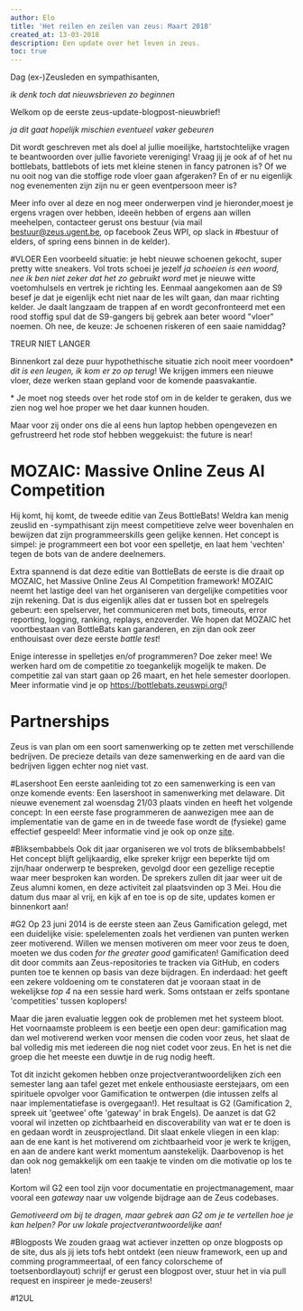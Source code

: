 ```yaml
---
author: Elo
title: 'Het reilen en zeilen van zeus: Maart 2018'
created_at: 13-03-2018
description: Een update over het leven in zeus.
toc: true
---
```


Dag (ex-)Zeusleden en sympathisanten,

_ik denk toch dat nieuwsbrieven zo beginnen_

Welkom op de eerste zeus-update-blogpost-nieuwbrief!

_ja dit gaat hopelijk mischien eventueel vaker gebeuren_

Dit wordt geschreven met als doel al jullie moeilijke, hartstochtelijke vragen te beantwoorden over jullie favoriete vereniging!
Vraag jij je ook af of het nu bottlebats, battlebots of iets met kleine stenen in fancy patronen is?
Of we nu ooit nog van die stoffige rode vloer gaan afgeraken?
En of er nu eigenlijk nog evenementen zijn zijn nu er geen eventpersoon meer is?

Meer info over al deze en nog meer onderwerpen vind je hieronder,moest je ergens vragen over hebben, 
ideeën hebben of ergens aan willen meehelpen, contacteer gerust ons bestuur
(via mail <bestuur@zeus.ugent.be>, op facebook Zeus WPI, op slack in #bestuur of elders, of spring eens binnen in de kelder).

#VLOER
Een voorbeeld situatie: je hebt nieuwe schoenen gekocht, super pretty witte sneakers.
Vol trots schoei je jezelf _ja schoeien is een woord, nee ik ben niet zeker dat het zo gebruikt word_ met je nieuwe witte voetomhulsels en vertrek je richting les.
Eenmaal aangekomen aan de S9 besef je dat je eigenlijk echt niet naar de les wilt gaan, dan maar richting kelder.
Je daalt langzaam de trappen af en wordt geconfronteerd met een rood stoffig spul dat de S9-gangers bij gebrek aan beter woord "vloer" noemen.
Oh nee, de keuze: Je schoenen riskeren of een saaie namiddag?

TREUR NIET LANGER

Binnenkort zal deze puur hypothethische situatie zich nooit meer voordoen\* _dit is een leugen, ik kom er zo op terug_!
We krijgen immers een nieuwe vloer, deze werken staan gepland voor de komende paasvakantie.

\* Je moet nog steeds over het rode stof om in de kelder te geraken, dus we zien nog wel hoe proper we het daar kunnen houden.

Maar voor zij onder ons die al eens hun laptop hebben opengevezen en gefrustreerd het rode stof hebben weggekuist: the future is near!

# MOZAIC: Massive Online Zeus AI Competition
Hij komt, hij komt, de tweede editie van Zeus BottleBats! Weldra kan menig
zeuslid en -sympathisant zijn meest competitieve zelve weer bovenhalen
en bewijzen dat zijn programmeerskills geen gelijke kennen.
Het concept is simpel: je programmeert een bot voor een spelletje, en laat
hem 'vechten' tegen de bots van de andere deelnemers. 

Extra spannend is dat deze editie van BottleBats de eerste is die draait
op MOZAIC, het Massive Online Zeus AI Competition framework!
MOZAIC neemt het lastige deel van het organiseren van dergelijke
competities voor zijn rekening. Dat is dus eigenlijk alles dat er tussen
bot en spelregels gebeurt: een spelserver, het communiceren met bots,
timeouts, error reporting, logging, ranking, replays, enzoverder.
We hopen dat MOZAIC het voortbestaan van BottleBats kan garanderen,
en zijn dan ook zeer enthouisast over deze eerste _battle test_!

Enige interesse in spelletjes en/of programmeren? Doe zeker mee!
We werken hard om de competitie zo toegankelijk mogelijk te maken.
De competitie zal van start gaan op 26 maart, en het hele semester doorlopen.
Meer informatie vind je op <https://bottlebats.zeuswpi.org/>!

# Partnerships
Zeus is van plan om een soort samenwerking op te zetten met verschillende bedrijven.
De precieze details van deze samenwerking en de aard van die bedrijven liggen echter nog niet vast.

#Lasershoot
Een eerste aanleiding tot zo een samenwerking is een van onze komende events: Een lasershoot in samenwerking met delaware.
Dit nieuwe evenement zal woensdag 21/03 plaats vinden en heeft het volgende concept:
In een eerste fase programmeren de aanwezigen mee aan de implementatie van de game en in de tweede fase wordt de (fysieke) game effectief gespeeld!
Meer informatie vind je ook op onze [site](https://zeus.ugent.be/events/17-18/lasershoot/).

#Bliksembabbels
Ook dit jaar organiseren we vol trots de bliksembabbels!
Het concept blijft gelijkaardig, elke spreker krijgr een beperkte tijd om zijn/haar onderwerp te bespreken,
gevolgd door een gezellige receptie waar meer besproken kan worden.
De sprekers zullen dit jaar weer uit de Zeus alumni komen, en deze activiteit zal plaatsvinden op 3 Mei.
Hou die datum dus maar al vrij, en kijk af en toe is op de site, updates komen er binnenkort aan!

#G2
Op 23 juni 2014 is de eerste steen aan Zeus Gamification gelegd, met een
duidelijke visie: spelelementen zoals het verdienen van punten werken
zeer motiverend.  Willen we mensen motiveren om meer voor zeus te doen,
moeten we dus coden _for the greater good_ gamificaten!  Gamification
deed dit door commits aan Zeus-repositories te tracken via GitHub, en
coders punten toe te kennen op basis van deze bijdragen. En inderdaad:
het geeft een zekere voldoening om te constateren dat je vooraan staat
in de wekelijkse _top 4_ na een sessie hard werk. Soms ontstaan er zelfs
spontane 'competities' tussen koplopers!

Maar die jaren evaluatie leggen ook de problemen met het systeem
bloot. Het voornaamste probleem is een beetje een open deur: gamification
mag dan wel motiverend werken voor mensen die coden voor zeus, het slaat
de bal volledig mis met iedereen die nog niet codet voor zeus. En het
is net die groep die het meeste een duwtje in de rug nodig heeft.

Tot dit inzicht gekomen hebben onze projectverantwoordelijken zich een
semester lang aan tafel gezet met enkele enthousiaste eerstejaars, om
een spirituele opvolger voor Gamification te ontwerpen (die intussen
zelfs al naar implementatiefase is overgegaan!).
Het resultaat is G2 (Gamification 2, spreek uit 'geetwee' ofte 'gateway'
in brak Engels). De aanzet is dat G2 vooral wil inzetten op zichtbaarheid
en discoverability van wat er te doen is en gedaan wordt in zeusprojectland.
Dit slaat enkele vliegen in een klap: aan de ene kant is het motiverend
om zichtbaarheid voor je werk te krijgen, en aan de andere kant
werkt momentum aanstekelijk. Daarbovenop is het dan ook nog gemakkelijk
om een taakje te vinden om die motivatie op los te laten!

Kortom wil G2 een tool zijn voor documentatie en projectmanagement, maar
vooral een _gateway_ naar uw volgende bijdrage aan de Zeus codebases.


_Gemotiveerd om bij te dragen, maar gebrek aan G2 om je te vertellen
hoe je kan helpen? Por uw lokale projectverantwoordelijke aan!_


#Blogposts
We zouden graag wat actiever inzetten op onze blogposts op de site, dus als jij iets tofs hebt ontdekt (een nieuw framework, een up and comming programmeertaal, of een fancy colorscheme of toetsenbordlayout) schrijf er gerust een blogpost over, stuur het in via pull request en inspireer je mede-zeusers!

#12UL

